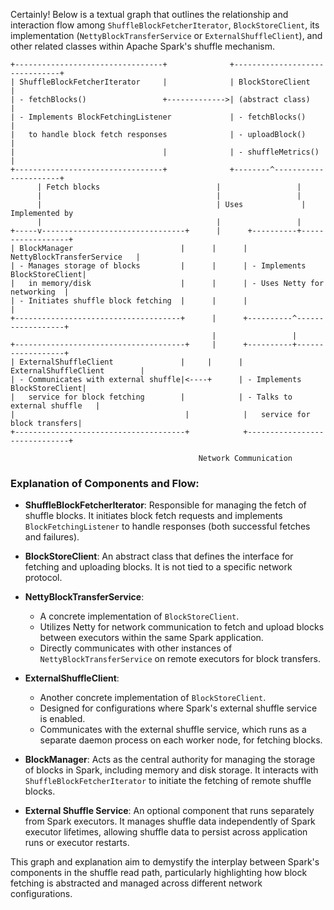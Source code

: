 Certainly! Below is a textual graph that outlines the relationship and interaction flow among `ShuffleBlockFetcherIterator`, `BlockStoreClient`, its implementation (`NettyBlockTransferService` or `ExternalShuffleClient`), and other related classes within Apache Spark's shuffle mechanism.

```
+---------------------------------+              +-------------------------------+
| ShuffleBlockFetcherIterator     |              | BlockStoreClient              |
| - fetchBlocks()                 +------------->| (abstract class)              |
| - Implements BlockFetchingListener             | - fetchBlocks()               |
|   to handle block fetch responses              | - uploadBlock()               |
|                                 |              | - shuffleMetrics()            |
+---------------------------------+              +--------^----------------------+
      | Fetch blocks                          |                 |
      |                                       |                 |
      |                                       | Uses             | Implemented by
      |                                       |                 |
+-----v--------------------------------+      |      +----------+------------------+
| BlockManager                        |      |      | NettyBlockTransferService   |
| - Manages storage of blocks         |      |      | - Implements BlockStoreClient|
|   in memory/disk                    |      |      | - Uses Netty for networking  |
| - Initiates shuffle block fetching  |      |      |                              |
+-------------------------------------+      |      +----------^------------------+
                                             |                 |
+--------------------------------------+     |      +----------+------------------+
| ExternalShuffleClient               |     |      | ExternalShuffleClient        |
| - Communicates with external shuffle|<----+      | - Implements BlockStoreClient|
|   service for block fetching        |            | - Talks to external shuffle   |
|                                      |            |   service for block transfers|
+--------------------------------------+            +------------------------------+

                                          Network Communication
```

### Explanation of Components and Flow:

- **ShuffleBlockFetcherIterator**: Responsible for managing the fetch of shuffle blocks. It initiates block fetch requests and implements `BlockFetchingListener` to handle responses (both successful fetches and failures).

- **BlockStoreClient**: An abstract class that defines the interface for fetching and uploading blocks. It is not tied to a specific network protocol.

- **NettyBlockTransferService**:
  
  - A concrete implementation of `BlockStoreClient`.
  - Utilizes Netty for network communication to fetch and upload blocks between executors within the same Spark application.
  - Directly communicates with other instances of `NettyBlockTransferService` on remote executors for block transfers.

- **ExternalShuffleClient**:
  
  - Another concrete implementation of `BlockStoreClient`.
  - Designed for configurations where Spark's external shuffle service is enabled.
  - Communicates with the external shuffle service, which runs as a separate daemon process on each worker node, for fetching blocks.

- **BlockManager**: Acts as the central authority for managing the storage of blocks in Spark, including memory and disk storage. It interacts with `ShuffleBlockFetcherIterator` to initiate the fetching of remote shuffle blocks.

- **External Shuffle Service**: An optional component that runs separately from Spark executors. It manages shuffle data independently of Spark executor lifetimes, allowing shuffle data to persist across application runs or executor restarts.

This graph and explanation aim to demystify the interplay between Spark's components in the shuffle read path, particularly highlighting how block fetching is abstracted and managed across different network configurations.
